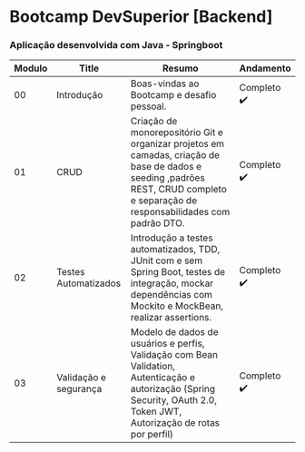 # Bootcamp DevSuperior [Backend]
 
### Aplicação desenvolvida com Java - Springboot

| Modulo | Title                 | Resumo                                                                                                                                                                           | Andamento                   |
|--------|-----------------------|----------------------------------------------------------------------------------------------------------------------------------------------------------------------------------|-----------------------------|
| 00     | Introdução            | Boas-vindas ao Bootcamp e desafio pessoal.                                                                                                                                       | Completo :heavy_check_mark: | 
| 01     | CRUD                  | Criação de monorepositório Git e organizar projetos em camadas, criação de base de dados e seeding ,padrões REST, CRUD completo e separação de responsabilidades com padrão DTO. | Completo :heavy_check_mark: | 
| 02     | Testes Automatizados  | Introdução a testes automatizados, TDD, JUnit com e sem Spring Boot, testes de integração, mockar dependências com Mockito e MockBean, realizar assertions.                      | Completo :heavy_check_mark: | 
| 03     | Validação e segurança | Modelo de dados de usuários e perfis, Validação com Bean Validation, Autenticação e autorização (Spring Security, OAuth 2.0, Token JWT, Autorização de rotas por perfil)         | Completo :heavy_check_mark: |  
